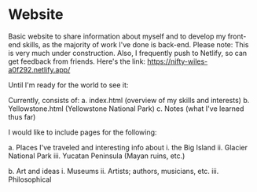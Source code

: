 # Website

Basic website to share information about myself and to develop my front-end skills, as the majority of work I've done is back-end. 
Please note: This is very much under construction. Also, I frequently push to Netlify, so can get feedback from friends. 
Here's the link: https://nifty-wiles-a0f292.netlify.app/ 

Until I'm ready for the world to see it:
<meta name="robots" content="NOINDEX, NOFOLLOW">

Currently, consists of:
a. index.html (overview of my skills and interests)
b. Yellowstone.html (Yellowstone National Park) 
c. Notes (what I've learned thus far)

I would like to include pages for the following: 

a. Places I've traveled and interesting info about
i. the Big Island
ii. Glacier National Park
iii. Yucatan Peninsula (Mayan ruins, etc.)

b. Art and ideas 
i. Museums 
ii. Artists; authors, musicians, etc.
iii. Philosophical 


